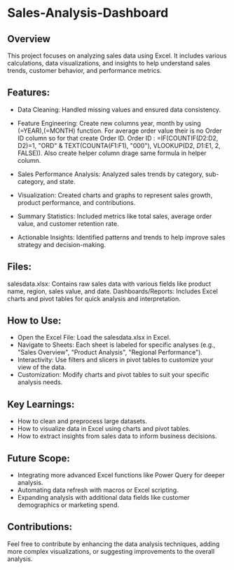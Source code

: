 # Sales-Analysis-Dashboard

## Overview
This project focuses on analyzing sales data using Excel. It includes various calculations, data visualizations, and insights to help understand sales trends, customer behavior, and performance metrics.

## Features:
- Data Cleaning: Handled missing values and ensured data consistency.
- Feature Engineering: Create new columns year, month by using (=YEAR),(=MONTH) function. For average order value their is no Order ID column so for that create Order ID.
  Order ID : =IF(COUNTIF($D$2:D2, D2)=1, "ORD" & TEXT(COUNTA($F$1:F1), "000"), VLOOKUP(D2, $D$1:E1, 2, FALSE)). Also create helper column drage same formula in helper column.
  
- Sales Performance Analysis: Analyzed sales trends by category, sub-category, and state.
- Visualization: Created charts and graphs to represent sales growth, product performance, and contributions.
- Summary Statistics: Included metrics like total sales, average order value, and customer retention rate.
- Actionable Insights: Identified patterns and trends to help improve sales strategy and decision-making.

## Files:
salesdata.xlsx: Contains raw sales data with various fields like product name, region, sales value, and date.
Dashboards/Reports: Includes Excel charts and pivot tables for quick analysis and interpretation.

## How to Use:
- Open the Excel File: Load the salesdata.xlsx in Excel.
- Navigate to Sheets: Each sheet is labeled for specific analyses (e.g., "Sales Overview", "Product Analysis", "Regional Performance").
- Interactivity: Use filters and slicers in pivot tables to customize your view of the data.
- Customization: Modify charts and pivot tables to suit your specific analysis needs.

## Key Learnings:
- How to clean and preprocess large datasets.
- How to visualize data in Excel using charts and pivot tables.
- How to extract insights from sales data to inform business decisions.

## Future Scope:
- Integrating more advanced Excel functions like Power Query for deeper analysis.
- Automating data refresh with macros or Excel scripting.
- Expanding analysis with additional data fields like customer demographics or marketing spend.

## Contributions:
Feel free to contribute by enhancing the data analysis techniques, adding more complex visualizations, or suggesting improvements to the overall analysis.
